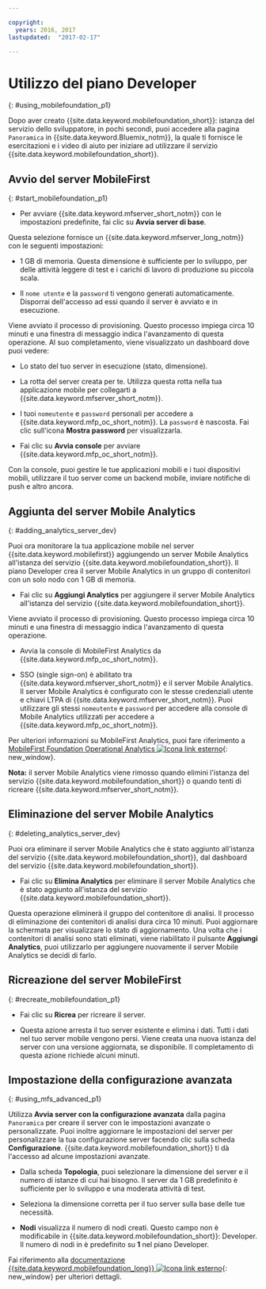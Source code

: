 ```yaml
---

copyright:
  years: 2016, 2017
lastupdated:  "2017-02-17"

---
```


#	Utilizzo del piano Developer
{: #using_mobilefoundation_p1}

Dopo aver creato {{site.data.keyword.mobilefoundation_short}}: istanza del servizio dello sviluppatore, in pochi secondi, puoi accedere alla pagina `Panoramica` in {{site.data.keyword.Bluemix_notm}}, la quale ti fornisce le esercitazioni e i video di aiuto per iniziare ad utilizzare il servizio  {{site.data.keyword.mobilefoundation_short}}.

## Avvio del server MobileFirst
{: #start_mobilefoundation_p1}
* Per avviare {{site.data.keyword.mfserver_short_notm}} con le impostazioni predefinite, fai clic su **Avvia server di base**.

Questa selezione fornisce un {{site.data.keyword.mfserver_long_notm}} con le seguenti impostazioni:
*	1 GB di memoria. Questa dimensione è sufficiente per lo sviluppo, per delle attività leggere di test e i carichi di lavoro di produzione su piccola scala.

*	Il `nome utente` e la `password` ti vengono generati
automaticamente. Disporrai dell'accesso ad essi quando il server è avviato e in esecuzione.

Viene avviato il processo di provisioning. Questo processo impiega circa 10 minuti e una finestra di messaggio
indica l'avanzamento di questa operazione. Al suo completamento, viene visualizzato un dashboard
dove puoi vedere:
*	Lo stato del tuo server in esecuzione (stato, dimensione).

*	La rotta del server creata per te. Utilizza questa rotta nella tua applicazione mobile per collegarti a {{site.data.keyword.mfserver_short_notm}}.

*	I tuoi `nomeutente` e `password` personali per accedere a {{site.data.keyword.mfp_oc_short_notm}}. La `password` è nascosta. Fai clic sull'icona **Mostra password** per visualizzarla.

*	Fai clic su **Avvia console** per avviare {{site.data.keyword.mfp_oc_short_notm}}.


<!--This console runs inside the container.--> Con la console, puoi gestire le tue applicazioni mobili e i tuoi dispositivi mobili, utilizzare il tuo server come un backend mobile, inviare notifiche di push e altro ancora.

##  Aggiunta del server Mobile Analytics
{: #adding_analytics_server_dev}

 Puoi ora monitorare la tua applicazione mobile nel server {{site.data.keyword.mobilefirst}} aggiungendo un server  Mobile Analytics all'istanza del servizio {{site.data.keyword.mobilefoundation_short}}. Il piano Developer crea il server Mobile Analytics in un gruppo di contenitori con un solo nodo con 1 GB di memoria.

* Fai clic su **Aggiungi Analytics** per aggiungere il server Mobile Analytics all'istanza del servizio {{site.data.keyword.mobilefoundation_short}}.

Viene avviato il processo di provisioning. Questo processo impiega circa 10 minuti e una finestra di messaggio
indica l'avanzamento di questa operazione.  

* Avvia la console di MobileFirst Analytics da {{site.data.keyword.mfp_oc_short_notm}}.

* SSO (single sign-on) è abilitato tra {{site.data.keyword.mfserver_short_notm}} e il server Mobile Analytics. Il server Mobile Analytics è configurato con le stesse credenziali utente e chiavi LTPA di {{site.data.keyword.mfserver_short_notm}}. Puoi utilizzare gli stessi `nomeutente` e `password` per accedere alla console di Mobile Analytics utilizzati per accedere a {{site.data.keyword.mfp_oc_short_notm}}.

Per ulteriori informazioni su MobileFirst Analytics, puoi fare riferimento a [MobileFirst Foundation Operational Analytics ![Icona link esterno](../../icons/launch-glyph.svg "Icona link esterno")](https://mobilefirstplatform.ibmcloud.com/tutorials/en/foundation/8.0/analytics/){: new_window}.

**Nota:** il server Mobile Analytics viene rimosso quando elimini l'istanza del servizio {{site.data.keyword.mobilefoundation_short}} o quando tenti di ricreare {{site.data.keyword.mfserver_short_notm}}.

##  Eliminazione del server Mobile Analytics
{: #deleting_analytics_server_dev}

Puoi ora eliminare il server Mobile Analytics che è stato aggiunto all'istanza del servizio {{site.data.keyword.mobilefoundation_short}},
dal dashboard del servizio {{site.data.keyword.mobilefoundation_short}}.

* Fai clic su **Elimina Analytics** per eliminare il server Mobile Analytics che è stato aggiunto all'istanza del servizio {{site.data.keyword.mobilefoundation_short}}.

 Questa operazione eliminerà il gruppo del contenitore di analisi. Il processo di eliminazione dei contenitori di analisi dura circa 10 minuti. Puoi aggiornare la schermata per visualizzare lo stato di aggiornamento. Una volta che i contenitori di analisi sono stati eliminati, viene riabilitato il pulsante **Aggiungi Analytics**, puoi utilizzarlo per aggiungere nuovamente il server Mobile Analytics se decidi di farlo.


## Ricreazione del server MobileFirst
{: #recreate_mobilefoundation_p1}

*	Fai clic su **Ricrea** per ricreare il server.

* Questa azione arresta il tuo server esistente e elimina i dati. Tutti i dati nel tuo server mobile vengono persi. Viene creata una nuova istanza del server con una versione aggiornata, se disponibile. Il completamento di questa azione richiede
alcuni minuti.

##	Impostazione della configurazione avanzata
{: #using_mfs_advanced_p1}

Utilizza **Avvia server con la configurazione avanzata** dalla pagina `Panoramica` per creare il server con le impostazioni avanzate o personalizzate. Puoi inoltre
aggiornare le impostazioni del server per personalizzare la tua configurazione server facendo clic sulla scheda
**Configurazione**. {{site.data.keyword.mobilefoundation_short}} ti dà l'accesso ad alcune impostazioni avanzate.

*	Dalla scheda **Topologia**, puoi selezionare la dimensione del server e il numero di istanze di cui hai bisogno. Il server da 1 GB predefinito è sufficiente per lo sviluppo e una moderata attività di test.

  - Seleziona la dimensione corretta per il tuo server sulla base delle tue necessità.

* **Nodi** visualizza il numero di nodi creati. Questo campo non è modificabile in {{site.data.keyword.mobilefoundation_short}}: Developer. Il numero di nodi in <!--in your {{site.data.keyword.IBM_notm}} container group--> è predefinito su **1** nel piano Developer.

Fai riferimento alla [documentazione {{site.data.keyword.mobilefoundation_long}} ![Icona link esterno](../../icons/launch-glyph.svg "Icona link esterno")](https://www.ibm.com/support/knowledgecenter/SSHS8R_8.0.0/wl_welcome.html){: new_window} per ulteriori dettagli.
